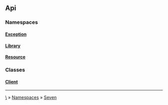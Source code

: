 ## Api

### Namespaces
#### [Exception](ns-Exception)
#### [Library](ns-Library)
#### [Resource](ns-Resource)



### Classes
#### [Client](class-Client)




***
[\\](Home) » [Namespaces](Namespaces) » [Seven](ns-Seven)